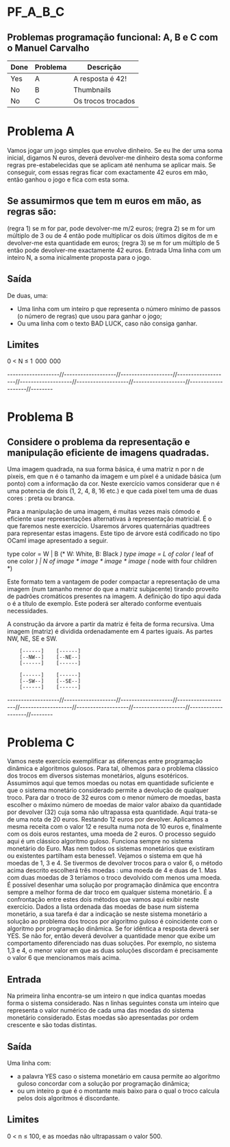 # PF_A_B_C  
## Problemas programação funcional: A, B e C com o Manuel Carvalho
| Done | Problema | Descrição |
| ------ | ------ | ------ |
| Yes | A | A resposta é 42! |
| No | B | Thumbnails |
| No | C | Os trocos trocados |

# Problema A

Vamos jogar um jogo simples que envolve dinheiro. Se eu lhe der uma soma inicial, digamos N euros, deverá devolver-me dinheiro desta soma conforme regras pre-estabelecidas que se aplicam até nenhuma se aplicar mais. Se conseguir, com essas regras ficar com exactamente 42 euros em mão, então ganhou o jogo e fica com esta soma.

## Se assumirmos que tem m euros em mão, as regras são:

(regra 1) se m for par, pode devolver-me m/2 euros;
(regra 2) se m for um múltiplo de 3 ou de 4 então pode multiplicar os dois últimos dígitos de m e devolver-me esta quantidade em euros;
(regra 3) se m for um múltiplo de 5 então pode devolver-me exactamente 42 euros.
Entrada
Uma linha com um inteiro N, a soma inicalmente proposta para o jogo.

## Saída
De duas, uma:
- Uma linha com um inteiro p que representa o número mínimo de passos (o número de regras) que usou para ganhar o jogo;
- Ou uma linha com o texto BAD LUCK, caso não consiga ganhar.
## Limites
0 < N ≤ 1  000  000


-------------------//-------------------//-------------------//-------------------//-------------------//-------------------//-------------------//-------------------//--------
# Problema B

## Considere o problema da representação e manipulação eficiente de imagens quadradas.

Uma imagem quadrada, na sua forma básica, é uma matriz n por n de pixeis, em que n é o tamanho da imagem e um píxel é a unidade básica (um ponto) com a informação da cor. Neste exercício vamos considerar que n é uma potencia de dois (1, 2, 4, 8, 16 etc.) e que cada pixel tem uma de duas cores : preta ou branca.

Para a manipulação de uma imagem, é muitas vezes mais cómodo e eficiente usar representações alternativas à representação matricial. É o que faremos neste exercício. Usaremos árvores quaternárias quadtrees para representar estas imagens. Este tipo de árvore está codificado no tipo OCaml image apresentado a seguir.

type color = W | B (* W: White, B: Black *)
type image = L of color (* leaf of one color *)
           | N of image * image * image * image  (* node with four children *)
           
Este formato tem a vantagem de poder compactar a representação de uma imagem (num tamanho menor do que a matriz subjacente) tirando proveito de padrões cromáticos presentes na imagem. A definição do tipo aqui dada o é a título de exemplo. Este poderá ser alterado conforme eventuais necessidades.

A construção da árvore a partir da matriz é feita de forma recursiva. Uma imagem (matriz) é dividida ordenadamente em 4 partes iguais. As partes NW, NE, SE e SW.

        [------]    [------] 
        [--NW--]    [--NE--] 
        [------]    [------]
        
        [------]    [------] 
        [--SW--]    [--SE--] 
        [------]    [------]  
        
-------------------//-------------------//-------------------//-------------------//-------------------//-------------------//-------------------//-------------------//--------
# Problema C

Vamos neste exercício exemplificar as diferenças entre programação dinâmica e algoritmos gulosos. Para tal, olhemos para o problema clássico dos trocos em diversos sistemas monetários, alguns esotéricos.
Assumimos aqui que temos moedas ou notas em quantidade suficiente e que o sistema monetário considerado permite a devolução de qualquer troco. Para dar o troco de 32 euros com o menor número de moedas, basta escolher o máximo número de moedas de maior valor abaixo da quantidade por devolver (32) cuja soma não ultrapassa esta quantidade. Aqui trata-se de uma nota de 20 euros. Restando 12 euros por devolver. Aplicamos a mesma receita com o valor 12 e resulta numa nota de 10 euros e, finalmente com os dois euros restantes, uma moeda de 2 euros.
O processo seguido aqui é um clássico algoritmo guloso. Funciona sempre no sistema monetário do Euro. Mas nem todos os sistemas monetários que existiram ou existentes partilham esta benesse1.
Vejamos o sistema em que há moedas de 1, 3 e 4. Se tivermos de devolver trocos para o valor 6, o método acima descrito escolherá três moedas : uma moeda de 4 e duas de 1. Mas com duas moedas de 3 teríamos o troco devolvido com menos uma moeda.
É possível desenhar uma solução por programação dinâmica que encontra sempre a melhor forma de dar troco em qualquer sistema monetário.
É a confrontação entre estes dois métodos que vamos aqui exibir neste exercício.
Dados a lista ordenada das moedas de base num sistema monetário, a sua tarefa é dar a indicação se neste sistema monetário a solução ao problema dos trocos por algoritmo guloso é coincidente com o algoritmo por programação dinâmica. Se for idêntica a resposta deverá ser YES. Se não for, então deverá devolver a quantidade menor que exibe um comportamento diferenciado nas duas soluções. Por exemplo, no sistema 1,3 e 4, o menor valor em que as duas soluções discordam é precisamente o valor 6 que mencionamos mais acima.

## Entrada
Na primeira linha encontra-se um inteiro n que indica quantas moedas forma o sistema considerado.
Nas n linhas seguintes consta um inteiro que representa o valor numérico de cada uma das moedas do sistema monetário considerado.
Estas moedas são apresentadas por ordem crescente e são todas distintas.

## Saída
Uma linha com:

- a palavra YES caso o sistema monetário em causa permite ao algoritmo guloso concordar com a solução por programação dinâmica;
- ou um inteiro p que é o montante mais baixo para o qual o troco calcula pelos dois algoritmos é discordante.
## Limites
0 < n ≤ 100, e as moedas não ultrapassam o valor 500.
        
